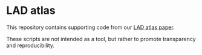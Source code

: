 # LAD atlas

This repository contains supporting code from our [LAD atlas paper](https://www.biorxiv.org/content/10.1101/2020.07.23.218768v1). 

These scripts are not intended as a tool, but rather to promote transparency and reproducibility. 
